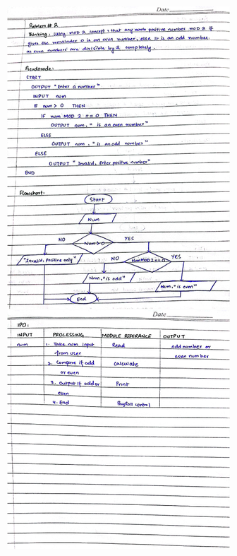 ![Q2_1](https://github.com/Areeba2024/k240005/blob/b141ae7c9f79d718a427b1d88b3942da0d9aa114/PF%20Theory%20Assignment/Assign1/Q2_1.jpg)
![Q2_2](https://github.com/Areeba2024/k240005/blob/4390019ff8721e6aff1296620813c68733d06e93/PF%20Theory%20Assignment/Assign1/Q2_2.jpg)
